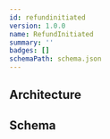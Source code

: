 ```yaml
---
id: refundinitiated
version: 1.0.0
name: RefundInitiated
summary: ''
badges: []
schemaPath: schema.json
---
```

## Architecture
<NodeGraph />


## Schema
<SchemaViewer file="schema.json" title="Message Schema" maxHeight="500" />
